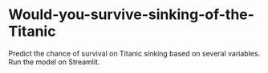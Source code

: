 # Would-you-survive-sinking-of-the-Titanic
 Predict the chance of survival on Titanic sinking based on several variables. Run the model on Streamlit.
